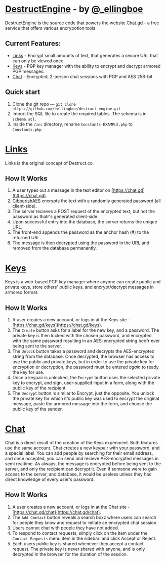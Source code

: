 # [DestructEngine](https://chat.gd/) - by [@_ellingboe](http://twitter.com/_ellingboe)

DestructEngine is the source code that powers the website [Chat.gd](https://chat.gd/) - a free service that offers various encrypotion tools

## Current Features:

* [Links](https://chat.gd/) - Encrypt small amounts of text, that generates a secure URL that can only be viewed once.
* [Keys](https://chat.gd/keys) - PGP key manager with the ability to encrypt and decrypt armored PGP messages.
* [Chat](https://chat.gd/chat) - Encrypted, 2-person chat sessions with PGP and AES 256-bit.

## Quick start

1. Clone the git repo — `git clone https://github.com/bellingboe/destruct-engine.git`
2. Import the SQL file to create the required tables. The schema is in `schema.sql`.
3. Inside the `/inc` directory, rename `Constants-EXAMPLE.php` to `Constants.php`.


# [Links](https://chat.gd/)

Links is the original concept of Destruct.co.

## How It Works

1. A user types out a message in the text editor on [https://chat.gd](https://chat.gd).
2. [GibberishAES](https://github.com/mdp/gibberish-aes) encrypts the text with a randomly generated password (all client-side).
3. The server recieves a POST request of the encrypted text, but not the password as thatr's generated client-side.
4. Upon successful entry into the database, the server returns the unique URL.
5. The front-end appends the password as the anchor hash (#) to the returned URL.
6. The message is then decrypted using the password in the URL and removed from the database permanently.


# [Keys](https://chat.gd/keys)

Keys is a web-based PGP key manager where anyone can create  public and private keys, store others' public keys, and encrypt/decrypt messages in armored format.

## How It Works

1. A user creates a new account, or logs in at the Keys site - [https://chat.gd/keys](https://chat.gd/keys).
2. The `Create` button asks for a label for the new key, and a password. The private key is then locked with the chosen password, and encrypted with the same password resulting in an AES-encrypted string beofr ever being sent to the server.
3. The `Unlock` button takes a password and decrypts the AES-encrypted string from the database. Once decrypted, the browser has access to use the public and private keys, but in order to use the private key for encryption or decryption, the password must be entered *again* to ready the key for use.
4. Once a keypair is unlocked, the `Encrypt` button uses the selected private key to encrypt, and sign, user-supplied input in a form, along with the public key of the recipient.
5. The `Decrypt` button is similar to Encrypt, just the opposite. You unlock the private key for which it's public key was used to encrypt the original message, paste the armored message into the form, and choose the public key of the sender.


# [Chat](https://chat.gd/chat)

Chat is a direct result of the creation of the Keys experiment. Both features use the same account. Chat creates a new keypair with your password, and a special label. You can add people by searching for their email address, and once accepted, you can send and recieve AES-encrypted messages in semi realtime. As always, the message is encrypted before being sent to the server, and only the recipient can decrypt it. Even if someone were to gain access to the server, and database, it would be useless unless they had direct knowledge of every user's password.

## How It Works

1. A user creates a new account, or logs in at the Chat site - [https://chat.gd/chat](https://chat.gd/chat).
2. The `Add Contact` button reveals a search boxz where users can search for people they know and request to initiate an encrypted chat session.
3. Users cannot chat with people they have not added.
4. To respond to contact requests, simply click on the item under the `Contact Requests` menu item in the sidebar. and click Accept or Reject.
5. Each users public key is shared whenever they accept a contact request. The private key is never shared with anyone, and is only decrypted in the browser for the duration of the session.
